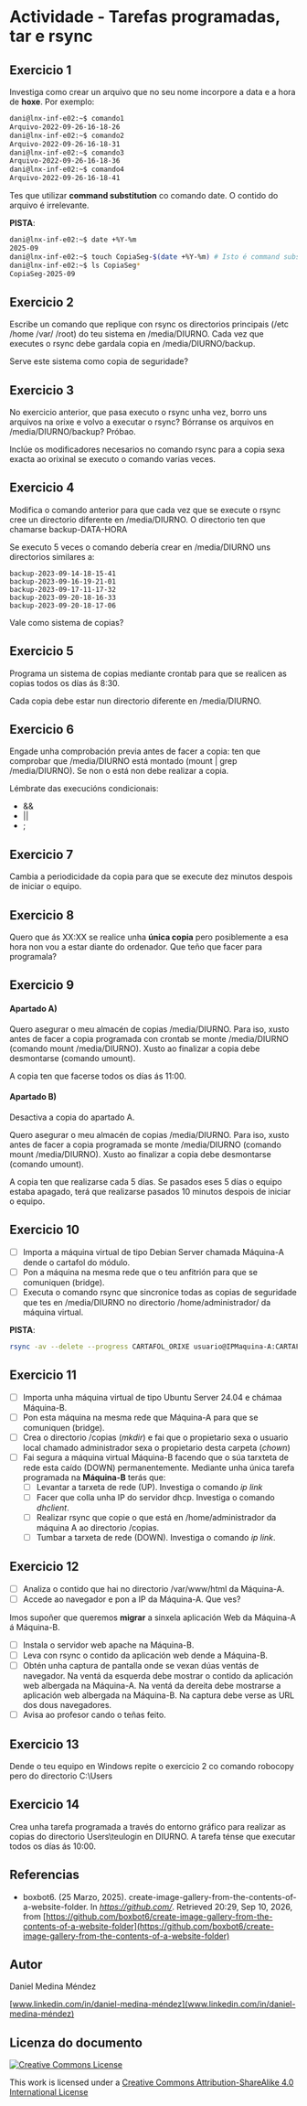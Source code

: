# Actividade - Tarefas programadas, tar e rsync

## Exercicio 1

Investiga como crear un arquivo que no seu nome incorpore a data e a hora de **hoxe**. Por exemplo:

```bash
dani@lnx-inf-e02:~$ comando1
Arquivo-2022-09-26-16-18-26
dani@lnx-inf-e02:~$ comando2
Arquivo-2022-09-26-16-18-31
dani@lnx-inf-e02:~$ comando3
Arquivo-2022-09-26-16-18-36
dani@lnx-inf-e02:~$ comando4
Arquivo-2022-09-26-16-18-41
```

Tes que utilizar **command substitution** co comando date.  O contido do arquivo é irrelevante.

**PISTA**:

```bash
dani@lnx-inf-e02:~$ date +%Y-%m
2025-09
dani@lnx-inf-e02:~$ touch CopiaSeg-$(date +%Y-%m) # Isto é command substitution
dani@lnx-inf-e02:~$ ls CopiaSeg*
CopiaSeg-2025-09
```

## Exercicio 2

Escribe un comando que replique con rsync os directorios principais (/etc /home /var/ /root)  do teu sistema en /media/DIURNO. Cada vez que executes o rsync debe gardala copia en /media/DIURNO/backup.

Serve este sistema como copia de seguridade?

## Exercicio 3

No exercicio anterior, que pasa executo o rsync unha vez, borro uns arquivos na orixe e volvo a executar o rsync? Bórranse os arquivos en /media/DIURNO/backup? 
Próbao.

Inclúe os modificadores necesarios no comando rsync para a copia sexa exacta ao orixinal se executo o comando varias veces.

## Exercicio 4

Modifica o comando anterior para que cada vez que se execute o rsync cree un directorio diferente en /media/DIURNO. O directorio ten que chamarse backup-DATA-HORA

Se executo 5 veces o comando debería crear en /media/DIURNO uns directorios similares a:

```
backup-2023-09-14-18-15-41
backup-2023-09-16-19-21-01
backup-2023-09-17-11-17-32
backup-2023-09-20-18-16-33
backup-2023-09-20-18-17-06

```

Vale como sistema de copias?

## Exercicio 5

Programa un sistema de copias mediante crontab para que se realicen as copias todos os días ás 8:30. 

Cada copia debe estar nun directorio diferente en /media/DIURNO.

## Exercicio 6

Engade unha comprobación previa antes de facer a copia:
ten que comprobar que /media/DIURNO está montado (mount | grep /media/DIURNO). Se non o está non debe realizar a copia. 

Lémbrate das execucións condicionais:

- &&
- ||
- ;

## Exercicio 7

Cambia a periodicidade da copia para que se execute dez minutos despois de iniciar o equipo.

## Exercicio 8

Quero que ás XX:XX se realice unha **única copia** pero posiblemente a esa hora non vou a estar diante do ordenador. Que teño que facer para programala?

## Exercicio 9

#### Apartado A)



Quero asegurar o meu almacén de copias /media/DIURNO. Para iso, xusto antes de facer a copia programada con crontab se monte /media/DIURNO (comando mount /media/DIURNO). Xusto ao finalizar a copia debe desmontarse (comando umount). 

A copia ten que facerse todos os días ás 11:00.

#### Apartado B)

Desactiva a copia do apartado A. 

Quero asegurar o meu almacén de copias /media/DIURNO. Para iso, xusto antes de facer a copia programada se monte /media/DIURNO (comando mount /media/DIURNO). Xusto ao finalizar a copia debe desmontarse (comando umount).

A copia ten que realizarse cada 5 días. Se pasados eses 5 días o equipo estaba apagado, terá que realizarse pasados 10 minutos despois de iniciar o equipo. 





## Exercicio 10

- [ ] Importa a máquina virtual de tipo Debian Server chamada Máquina-A dende o cartafol do módulo.
- [ ] Pon a máquina na mesma rede que o teu anfitrión para que se comuniquen (bridge).
- [ ] Executa o comando rsync que sincronice todas as copias de seguridade que tes en /media/DIURNO no directorio /home/administrador/ da máquina virtual. 

**PISTA**:

```bash 
rsync -av --delete --progress CARTAFOL_ORIXE usuario@IPMaquina-A:CARTAFOL_DESTINO 
```

## Exercicio 11

- [ ] Importa unha máquina virtual de tipo Ubuntu Server 24.04 e chámaa Máquina-B.
- [ ] Pon esta máquina na mesma rede que Máquina-A para que se comuniquen (bridge).
- [ ] Crea o directorio /copias (*mkdir*) e fai que o propietario sexa o usuario local chamado administrador sexa o propietario desta carpeta (*chown*) 
- [ ] Fai segura a máquina virtual Máquina-B facendo que o súa tarxteta de rede esta caído (DOWN) permanentemente. Mediante unha única tarefa programada na **Máquina-B** terás que: 
  - [ ] Levantar a tarxeta de rede (UP).  Investiga o comando *ip link* 
  - [ ] Facer que colla unha IP do servidor dhcp. Investiga o comando *dhclient*.
  - [ ] Realizar rsync  que copie o que está en /home/administrador da máquina A ao directorio /copias.
  - [ ] Tumbar a tarxeta de rede (DOWN).  Investiga o comando *ip link*.

## Exercicio 12

- [ ] Analiza o contido que hai no directorio /var/www/html da Máquina-A.
- [ ] Accede ao navegador e pon a IP da Máquina-A. Que ves?

Imos supoñer que queremos **migrar** a sinxela aplicación Web da Máquina-A á Máquina-B. 

- [ ] Instala o servidor web apache na Máquina-B.
- [ ] Leva con rsync o contido da aplicación web dende a Máquina-B.
- [ ] Obtén unha captura de pantalla onde se vexan dúas ventás de navegador. Na ventá da esquerda debe mostrar o contido da aplicación web albergada na Máquina-A. Na ventá da dereita debe mostrarse a aplicación web albergada na Máquina-B. Na captura debe verse as URL dos dous navegadores.
- [ ] Avisa ao profesor cando o teñas feito. 

## Exercicio 13

Dende o teu equipo en Windows repite o exercicio 2 co comando robocopy pero do directorio C:\Users

## Exercicio 14

Crea unha tarefa programada a través do entorno gráfico para realizar as copias do directorio Users\teulogin en DIURNO. A tarefa ténse que executar todos os días ás 10:00.



## Referencias

* boxbot6. (25 Marzo, 2025). create-image-gallery-from-the-contents-of-a-website-folder. In *https://github.com/*. Retrieved 20:29, Sep 10, 2026, from [https://github.com/boxbot6/create-image-gallery-from-the-contents-of-a-website-folder](https://github.com/boxbot6/create-image-gallery-from-the-contents-of-a-website-folder)



## Autor

Daniel Medina Méndez

[www.linkedin.com/in/daniel-medina-méndez](www.linkedin.com/in/daniel-medina-méndez)

## Licenza do documento

[![Creative Commons License](https://i.creativecommons.org/l/by-sa/4.0/88x31.png)](http://creativecommons.org/licenses/by-sa/4.0/)

This work is licensed under a [Creative Commons Attribution-ShareAlike 4.0 International License](http://creativecommons.org/licenses/by-sa/4.0/)
